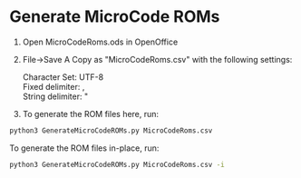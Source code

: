 # Generate MicroCode ROMs

1) Open MicroCodeRoms.ods in OpenOffice  

2) File->Save A Copy as "MicroCodeRoms.csv" with the following settings: 
 
	Character Set: UTF-8  
	Fixed delimiter: ,  
	String delimiter: "  
	
3) To generate the ROM files here, run: 
```bash
python3 GenerateMicroCodeROMs.py MicroCodeRoms.csv
```


To generate the ROM files in-place, run:
```bash
python3 GenerateMicroCodeROMs.py MicroCodeRoms.csv -i
```
